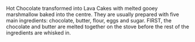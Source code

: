 Hot Chocolate transformed into Lava Cakes with melted gooey marshmallow baked into the centre. They are usually prepared with five main ingredients: chocolate, butter, flour, eggs and sugar. FIRST, the chocolate and butter are melted together on the stove before the rest of the ingredients are whisked in.
